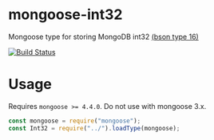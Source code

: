 # mongoose-int32

Mongoose type for storing MongoDB int32 [(bson type 16)](http://bsonspec.org/spec.html)

[![Build Status](https://travis-ci.org/vkarpov15/mongoose-int32.svg?branch=master)](https://travis-ci.org/vkarpov15/mongoose-int32)

# Usage

Requires `mongoose >= 4.4.0`. Do not use with mongoose 3.x.

```javascript
const mongoose = require("mongoose");
const Int32 = require("../").loadType(mongoose);
```

